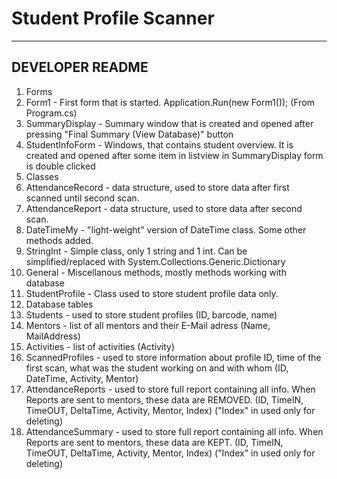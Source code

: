 # Student Profile Scanner
-----------
DEVELOPER README
-----------
1. Forms
  1. Form1 - First form that is started.  Application.Run(new Form1()); (From Program.cs)
  2. SummaryDisplay - Summary window that is created and opened after pressing "Final Summary (View Database)" button
  3. StudentInfoForm - Windows, that contains student overview. It is created and opened after some item in listview in SummaryDisplay form is double clicked
2. Classes
  1. AttendanceRecord - data structure, used to store data after first scanned until second scan.
  2. AttendanceReport - data structure, used to store data after second scan.
  3. DateTimeMy - "light-weight" version of DateTime class. Some other methods added.
  4. StringInt - Simple class, only 1 string and 1 int. Can be simplified/replaced with System.Collections.Generic.Dictionary
  5. General - Miscellanous methods, mostly methods working with database
  6. StudentProfile - Class used to store student profile data only.
3. Database tables
  1. Students - used to store student profiles (ID, barcode, name)
  2. Mentors - list of all mentors and their E-Mail adress (Name, MailAddress)
  3. Activities - list of activities (Activity)
  4. ScannedProfiles - used to store information about profile ID, time of the first scan, what was the student working on and with whom (ID, DateTime, Activity, Mentor)
  5. AttendanceReports - used to store full report containing all info. When Reports are sent to mentors, these data are REMOVED. (ID, TimeIN, TimeOUT, DeltaTime, Activity, Mentor, Index) ("Index" in used only for deleting)
  6. AttendanceSummary - used to store full report containing all info. When Reports are sent to mentors, these data are KEPT. (ID, TimeIN, TimeOUT, DeltaTime, Activity, Mentor, Index) ("Index" in used only for deleting)
